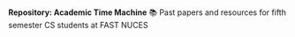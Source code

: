  **Repository: Academic Time Machine** 📚
Past papers and resources for fifth semester CS students at FAST NUCES
